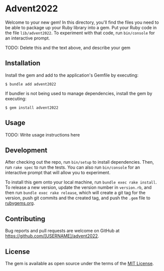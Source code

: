 # Advent2022

Welcome to your new gem! In this directory, you'll find the files you need to be able to package up your Ruby library into a gem. Put your Ruby code in the file `lib/advent2022`. To experiment with that code, run `bin/console` for an interactive prompt.

TODO: Delete this and the text above, and describe your gem

## Installation

Install the gem and add to the application's Gemfile by executing:

    $ bundle add advent2022

If bundler is not being used to manage dependencies, install the gem by executing:

    $ gem install advent2022

## Usage

TODO: Write usage instructions here

## Development

After checking out the repo, run `bin/setup` to install dependencies. Then, run `rake spec` to run the tests. You can also run `bin/console` for an interactive prompt that will allow you to experiment.

To install this gem onto your local machine, run `bundle exec rake install`. To release a new version, update the version number in `version.rb`, and then run `bundle exec rake release`, which will create a git tag for the version, push git commits and the created tag, and push the `.gem` file to [rubygems.org](https://rubygems.org).

## Contributing

Bug reports and pull requests are welcome on GitHub at https://github.com/[USERNAME]/advent2022.

## License

The gem is available as open source under the terms of the [MIT License](https://opensource.org/licenses/MIT).
